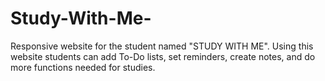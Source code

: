 # Study-With-Me-
Responsive website for the student named "STUDY WITH ME". Using this website students can add To-Do lists, set reminders, create notes, and do more functions needed for studies.
